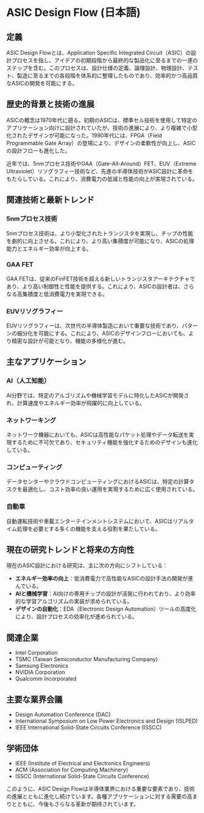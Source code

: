 # ASIC Design Flow (日本語)

## 定義
ASIC Design Flowとは、Application Specific Integrated Circuit（ASIC）の設計プロセスを指し、アイデアの初期段階から最終的な製品化に至るまでの一連のステップを含む。このプロセスは、設計仕様の定義、論理設計、物理設計、テスト、製造に至るまでの各段階を体系的に整理したものであり、効率的かつ高品質なASICの開発を可能にする。

## 歴史的背景と技術の進展
ASICの概念は1970年代に遡る。初期のASICは、標準セル技術を使用して特定のアプリケーション向けに設計されていたが、技術の進展により、より複雑で小型化されたデザインが可能になった。1990年代には、FPGA（Field Programmable Gate Array）の登場により、デザインの柔軟性が向上し、ASICの設計フローも進化した。

近年では、5nmプロセス技術やGAA（Gate-All-Around）FET、EUV（Extreme Ultraviolet）リソグラフィー技術など、先進の半導体技術がASIC設計に革命をもたらしている。これにより、消費電力の低減と性能の向上が実現されている。

## 関連技術と最新トレンド

### 5nmプロセス技術
5nmプロセス技術は、より小型化されたトランジスタを実現し、チップの性能を劇的に向上させる。これにより、より高い集積度が可能になり、ASICの処理能力とエネルギー効率が向上する。

### GAA FET
GAA FETは、従来のFinFET技術を超える新しいトランジスタアーキテクチャであり、より高い制御性と性能を提供する。これにより、ASICの設計者は、さらなる高集積度と低消費電力を実現できる。

### EUVリソグラフィー
EUVリソグラフィーは、次世代の半導体製造において重要な技術であり、パターンの細分化を可能にする。これにより、ASICのデザインフローにおいても、より精密な設計が可能となり、機能の多様化が進む。

## 主なアプリケーション

### AI（人工知能）
AI分野では、特定のアルゴリズムや機械学習モデルに特化したASICが開発され、計算速度やエネルギー効率が飛躍的に向上している。

### ネットワーキング
ネットワーク機器においても、ASICは高性能なパケット処理やデータ転送を実現するために不可欠であり、セキュリティ機能を強化するためのデザインも進化している。

### コンピューティング
データセンターやクラウドコンピューティングにおけるASICは、特定の計算タスクを最適化し、コスト効率の良い運用を実現するために広く使用されている。

### 自動車
自動運転技術や車載エンターテインメントシステムにおいて、ASICはリアルタイム処理を必要とする多くの機能を支える役割を果たしている。

## 現在の研究トレンドと将来の方向性
現在のASIC設計における研究は、主に次の方向にシフトしている：

- **エネルギー効率の向上**：低消費電力で高性能なASICの設計手法の開発が進んでいる。
- **AIと機械学習**：AI向けの専用チップの設計が活発に行われており、より効率的な学習アルゴリズムの実装が求められている。
- **デザインの自動化**：EDA（Electronic Design Automation）ツールの高度化により、設計プロセスの効率化が進められている。

## 関連企業
- Intel Corporation
- TSMC (Taiwan Semiconductor Manufacturing Company)
- Samsung Electronics
- NVIDIA Corporation
- Qualcomm Incorporated

## 主要な業界会議
- Design Automation Conference (DAC)
- International Symposium on Low Power Electronics and Design (ISLPED)
- IEEE International Solid-State Circuits Conference (ISSCC)

## 学術団体
- IEEE (Institute of Electrical and Electronics Engineers)
- ACM (Association for Computing Machinery)
- ISSCC (International Solid-State Circuits Conference)

このように、ASIC Design Flowは半導体業界における重要な要素であり、技術の進展とともに進化し続けています。各種アプリケーションに対する需要の高まりとともに、今後もさらなる革新が期待されています。